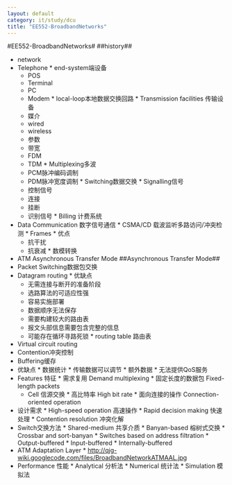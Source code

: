 ```yaml
---
layout: default
category: it/study/dcu
title: "EE552-BroadbandNetworks"
---
```


#EE552-BroadbandNetworks#
##history##
*  network
  *  Telephone
    *  end-system端设备
      *  POS
      *  Terminal
      *  PC
      *  Modem
    *  local-loop本地数据交换回路
    *  Transmission facilities 传输设备
      *  媒介
        *  wired
        *  wireless
      *  参数
        *  带宽
        *  FDM
        *  TDM
    *  Multiplexing多波
      *  PCM脉冲编码调制
      *  PDM脉冲宽度调制
    *  Switching数据交换
    *  Signalling信号
      *  控制信号
        *  连接
        *  挂断
      *  识别信号
    *  Billing 计费系统
  *  Data Communication 数字信号通信
    *  CSMA/CD 载波监听多路访问/冲突检测
    *  Frames
    *  优点
      *  抗干扰
      *  抗衰减
    *  数模转换
  *  ATM Asynchronous Transfer Mode
##Asynchronous Transfer Mode##
*  Packet Switching数据包交换
  *  Datagram routing
    *  优缺点
      *  无需连接与断开的准备阶段
      *  选路算法的可适应性强
      *  容易实施部署
      *  数据顺序无法保存
      *  需要构建较大的路由表
      *  报文头部信息需要包含完整的信息
      *  可能存在循环寻路死锁
    *  routing table 路由表
  *  Virtual circuit routing
  *  Contention冲突控制
  *  Buffering缓存
  *  优缺点
    *  数据统计
    *  传输数据可以调节
    *  额外数据
    *  无法提供QoS服务
  *  Features 特征
    *  需求复用 Demand multiplexing
    *  固定长度的数据包 Fixed-length packets
      *  Cell 信源交换
    *  高比特率 High bit rate
    *  面向连接的操作 Connection-oriented operation
  *  设计需求
    *  High-speed operation 高速操作
    *  Rapid decision making 快速处理
    *  Contention resolution 冲突化解
  *  Switch交换方法
    *  Shared-medium 共享介质
    *  Banyan-based 榕树式交换
    *  Crossbar and sort-banyan
    *  Switches based on address filtration
    *  Output-buffered 
    *  Input-buffered 
    *  Internally-buffered 
  *  ATM Adaptation Layer
    *  http://qjg-wiki.googlecode.com/files/BroadbandNetworkATMAAL.jpg
  *  Performance 性能
    *  Analytical 分析法
    *  Numerical 统计法
    *  Simulation 模拟法
